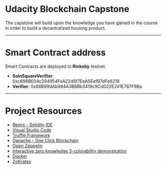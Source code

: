 # Udacity Blockchain Capstone

The capstone will build upon the knowledge you have gained in the course in order to build a decentralized housing product. 

***
# Smart Contract address
Smart Contracts are deployed to __Rinkeby__ testnet.
* __SolnSquareVerifier__: 0xc698BE04c294954FeA22d5f7EeA5EefB7dFe6218
* __Verifier__: 0x68B99dAb984A3B8Bb3418c9CdD22E241E767F9Ba


***
# Project Resources
* [Remix - Solidity IDE](https://remix.ethereum.org/)
* [Visual Studio Code](https://code.visualstudio.com/)
* [Truffle Framework](https://truffleframework.com/)
* [Ganache - One Click Blockchain](https://truffleframework.com/ganache)
* [Open Zeppelin ](https://openzeppelin.org/)
* [Interactive zero knowledge 3-colorability demonstration](http://web.mit.edu/~ezyang/Public/graph/svg.html)
* [Docker](https://docs.docker.com/install/)
* [ZoKrates](https://github.com/Zokrates/ZoKrates)

